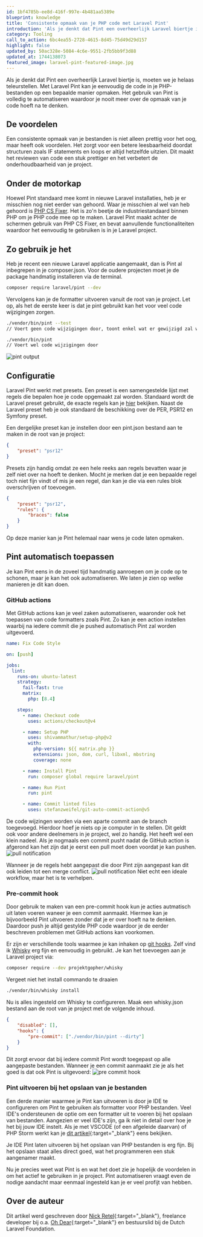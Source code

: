 ```yaml
---
id: 1bf4785b-ee8d-416f-997e-4b481aa5389e
blueprint: knowledge
title: 'Consistente opmaak van je PHP code met Laravel Pint'
introduction: 'Als je denkt dat Pint een overheerlijk Laravel biertje is, moeten we je helaas teleurstellen. Met Laravel Pint kan je eenvoudig de code in je PHP bestanden op een bepaalde manier opmaken. Het gebruik van Pint is volledig te automatiseren waardoor je nooit meer over de opmaak van je code hoeft na te denken.'
category: Tooling
call_to_action: 6bc4ea55-2728-4615-8d45-75d49d29d157
highlight: false
updated_by: 50ac328e-5084-4c6e-9551-2fb5bb9f3d88
updated_at: 1744138073
featured_image: laravel-pint-featured-image.jpg
---
```

Als je denkt dat Pint een overheerlijk Laravel biertje is, moeten we je helaas teleurstellen. Met Laravel Pint kan je eenvoudig de code in je PHP-bestanden op een bepaalde manier opmaken. Het gebruik van Pint is volledig te automatiseren waardoor je nooit meer over de opmaak van je code hoeft na te denken.
<br/>

## De voordelen
Een consistente opmaak van je bestanden is niet alleen prettig voor het oog, maar heeft ook voordelen. Het zorgt voor een betere leesbaarheid doordat structuren zoals IF statements en loops er altijd hetzelfde uitzien. Dit maakt het reviewen van code een stuk prettiger en het verbetert de onderhoudbaarheid van je project.
<br/>

## Onder de motorkap
Hoewel Pint standaard mee komt in nieuwe Laravel installaties, heb je er misschien nog niet eerder van gehoord. Waar je misschien al wel van heb gehoord is [PHP CS Fixer](https://github.com/PHP-CS-Fixer/PHP-CS-Fixer). Het is zo'n beetje de industriestandaard binnen PHP om je PHP code mee op te maken. Laravel Pint maakt achter de schermen gebruik van PHP CS Fixer, en bevat aanvullende functionaliteiten waardoor het eenvoudig te gebruiken is in je Laravel project.
<br/>

## Zo gebruik je het
Heb je recent een nieuwe Laravel applicatie aangemaakt, dan is Pint al inbegrepen in je composer.json. Voor de oudere projecten moet je de package handmatig installeren via de terminal.
```bash
composer require laravel/pint --dev
```
Vervolgens kan je de formatter uitvoeren vanuit de root van je project. Let op, als het de eerste keer is dat je pint gebruikt kan het voor veel code wijzigingen zorgen.
```bash
./vendor/bin/pint --test
// Voert geen code wijzigingen door, toont enkel wat er gewijzigd zal worden.

./vendor/bin/pint
// Voert wel code wijzigingen door
```
![pint output](https://dutchlaravelfoundation.nl/assets/uploads/assets/pint-output.jpg)
<br/>

## Configuratie
Laravel Pint werkt met presets. Een preset is een samengestelde lijst met regels die bepalen hoe je code opgemaakt zal worden. Standaard wordt de Laravel preset gebruikt, de exacte regels kan je [hier](https://github.com/laravel/pint/blob/main/resources/presets/laravel.php) bekijken. Naast de Laravel preset heb je ook standaard de beschikking over de PER, PSR12 en Symfony preset.

Een dergelijke preset kan je instellen door een pint.json bestand aan te maken in de root van je project:
```json
{
	"preset": "psr12"
}
```
Presets zijn handig omdat ze een hele reeks aan regels bevatten waar je zelf niet over na hoeft te denken. Mocht je merken dat je een bepaalde regel toch niet fijn vindt of mis je een regel, dan kan je die via een rules blok overschrijven of toevoegen.
```json
{
	"preset": "psr12",
	"rules": {
		"braces": false
	}
}
```
Op deze manier kan je Pint helemaal naar wens je code laten opmaken.
<br/>

## Pint automatisch toepassen
Je kan Pint eens in de zoveel tijd handmatig aanroepen om je code op te schonen, maar je kan het ook automatiseren. We laten je zien op welke manieren je dit kan doen.
<br/>

### GitHub actions
Met GitHub actions kan je veel zaken automatiseren, waaronder ook het toepassen van code formatters zoals Pint. Zo kan je een action instellen waarbij na iedere commit die je pushed automatisch Pint zal worden uitgevoerd.
```yaml
name: Fix Code Style

on: [push]

jobs:
  lint:
    runs-on: ubuntu-latest
    strategy:
      fail-fast: true
      matrix:
        php: [8.4]

    steps:
      - name: Checkout code
        uses: actions/checkout@v4

      - name: Setup PHP
        uses: shivammathur/setup-php@v2
        with:
          php-version: ${{ matrix.php }}
          extensions: json, dom, curl, libxml, mbstring
          coverage: none

      - name: Install Pint
        run: composer global require laravel/pint

      - name: Run Pint
        run: pint

      - name: Commit linted files
        uses: stefanzweifel/git-auto-commit-action@v5
```
De code wijzingen worden via een aparte commit aan de branch toegevoegd. Hierdoor hoef je niets op je computer in te stellen. Dit geldt ook voor andere deelnemers in je project, wel zo handig. Het heeft wel een klein nadeel. Als je nogmaals een commit pusht nadat de GitHub action is afgerond kan het zijn dat je eerst een pull moet doen voordat je kan pushen.
![pull notification](https://dutchlaravelfoundation.nl/assets/uploads/assets/pull-notification-2.jpg)

Wanneer je de regels hebt aangepast die door Pint zijn aangepast kan dit ook leiden tot een merge conflict.
![pull notification](https://dutchlaravelfoundation.nl/assets/uploads/assets/pint-merge-conflict-notification.jpg)
Niet echt een ideale workflow, maar het is te verhelpen.
<br/>

### Pre-commit hook
Door gebruik te maken van een pre-commit hook kun je acties autmatisch uit laten voeren waneer je een commit aanmaakt. Hiermee kan je bijvoorbeeld Pint uitvoeren zonder dat je er over hoeft na te denken. Daardoor push je altijd gestylde PHP code waardoor je de eerder beschreven problemen met GitHub actions kan voorkomen.

Er zijn er verschillende tools waarmee je kan inhaken op [git hooks](https://git-scm.com/docs/githooks#_hooks). Zelf vind ik [Whisky](https://github.com/ProjektGopher/whisky) erg fijn en eenvoudig in gebruikt. Je kan het toevoegen aan je Laravel project via:
```bash
composer require --dev projektgopher/whisky
```
Vergeet niet het install commando te draaien
```bash
./vendor/bin/whisky install
```
Nu is alles ingesteld om Whisky te configureren. Maak een whisky.json bestand aan de root van je project met de volgende inhoud.
```json
{
    "disabled": [],
    "hooks": {
        "pre-commit": ["./vendor/bin/pint --dirty"]
    }
}
```
Dit zorgt ervoor dat bij iedere commit Pint wordt toegepast op alle aangepaste bestanden. Wanneer je een commit aanmaakt zie je als het goed is dat ook Pint is uitgevoerd:
![pre commit hook](https://dutchlaravelfoundation.nl/assets/uploads/assets/pre-commit.jpg)
<br/>

### Pint uitvoeren bij het opslaan van je bestanden
Een derde manier waarmee je Pint kan uitvoeren is door je IDE te configureren om Pint te gebruiken als formatter voor PHP bestanden. Veel IDE's ondersteunen de optie om een formatter uit te voeren bij het opslaan van bestanden. Aangezien er veel IDE's zijn, ga ik niet in detail over hoe je het bij jouw IDE instelt. Als je met VSCODE (of een afgeleide daarvan) of PHP Storm werkt kan je [dit artikel](https://devinthewild.com/article/laravel-pint-formatting-vscode-phpstorm){:target="_blank"} eens bekijken.

Je IDE Pint laten uitvoeren bij het opslaan van PHP bestanden is erg fijn. Bij het opslaan staat alles direct goed, wat het programmeren een stuk aangenamer maakt.

Nu je precies weet wat Pint is en wat het doet zie je hopelijk de voordelen in om het actief te gebruiken in je project. Pint automatiseren vraagt even de nodige aandacht maar eenmaal ingesteld kan je er veel profijt van hebben.

## Over de auteur
Dit artikel werd geschreven door [Nick Retel](https://www.linkedin.com/in/nckrtl/){:target="_blank"}, freelance developer bij o.a. [Oh Dear](https://https://ohdear.app/){:target="_blank"} en bestuurslid bij de Dutch Laravel Foundation.